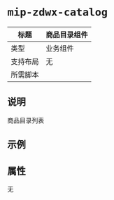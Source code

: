 # `mip-zdwx-catalog`

标题|商品目录组件
----|----
类型|业务组件
支持布局|无
所需脚本|

## 说明

商品目录列表

## 示例
<mip-zdwx-catalog></mip-zdwx-catalog>

## 属性

无
